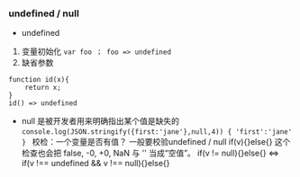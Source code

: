 ### undefined / null

- undefined
1. 变量初始化
`var foo ； foo => undefined`
2. 缺省参数
```
function id(x){
	return x;
}
id() => undefined
```
- null 是被开发者用来明确指出某个值是缺失的
`console.log(JSON.stringify({first:'jane'},null,4))
{
	'first':'jane'
}
`
校检：一个变量是否有值？
一般要校验undefined / null
if(v){}else{}
这个检查也会把 false, -0, +0, NaN 与 '' 当成“空值”。
if(v != null){}else{}
<=>
if(v !== undefined && v !== null){}else{}


